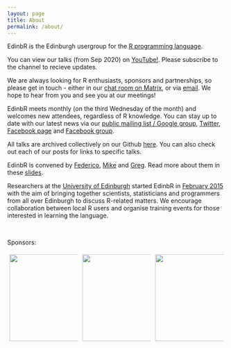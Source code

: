 ```yaml
---
layout: page
title: About
permalink: /about/
---
```


EdinbR is the Edinburgh usergroup for the [R programming language](http://r-project.org). 

You can view our talks (from Sep 2020) on  [YouTube!](https://www.youtube.com/channel/UCfB2mPM4oU5pMgh9gbEqpWA). Please subscribe to the channel to recieve updates.

We are always looking for R enthusiasts, sponsors and partnerships, so please get in touch - either in our [chat room on Matrix](https://app.element.io/#/room/edinbr:matrix.org), or via [email](mailto:info@edinbr.org). We hope to hear from you and see you at our meetings!

EdinbR meets monthly (on the third Wednesday of the month) and welcomes new attendees, regardless of R knowledge. You can stay up to date with our latest news via our [public mailing list / Google group](https://groups.google.com/forum/#!forum/edinbr/join), [Twitter](http://twitter.com/edinb_r), [Facebook page](https://www.facebook.com/EdinburghRusers) and [Facebook group](https://www.facebook.com/groups/EdinbR/).

All talks are archived collectively on our Github [here](https://github.com/EdinbR/edinbr-talks). You can also check out each of our posts for links to specific talks.

EdinbR is convened by [Federico](http://twitter.com/Chicco_Stat), [Mike](http://twitter.com/mikerspencer) and [Greg](https://twitter.com/Gwmngilfen). Read more about them in these [slides](./assets/conveners_january_2020.pdf).

Researchers at the [University of Edinburgh](http://www.ed.ac.uk) started EdinbR in [February 2015](http://edinbr.org/edinbr/2015/01/30/our-first-meeting.html) with the aim of bringing together scientists, statisticians and programmers from all over Edinburgh to discuss R-related matters. We encourage collaboration between local R users and organise training events for those interested in learning the language.

<br/>

Sponsors:

<div class="row" style="display: flex;">
  <div class="column" style="flex: 33%; padding: 5px;">
    <img src="../assets/images/RConsortium_Vertical_Pantone.png" alt="" style="width:200px;">
  </div>
  <div class="column" style="flex: 33%; padding: 5px;">
    <a href="https://www.jumpingrivers.com/?utm_source=sponsor&utm_medium=image&utm_campaign=edinbR"><img src="../assets/images/JumpingRivers.png" alt="" style="width:200px;"></a>
  </div>
  <div class="column" style="flex: 33%; padding: 5px;">
     <a href="https://www.redhat.com/"><img src="../assets/images/red-hat-logo.png" alt="" style="width:200px;"></a>
  </div>
</div> 
